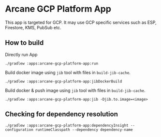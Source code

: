 # Arcane GCP Platform App

This app is targeted for GCP.
It may use GCP specific services such as ESP, Firestore, KMS, PubSub etc.

## How to build

Directly run App

    ./gradlew :apps:arcane-gcp-platform-app:run

Build docker image using `jib` tool with files in `build-jib-cache`.

    ./gradlew :apps:arcane-gcp-platform-app:jibDockerBuild

Build docker & push image using `jib` tool with files in `build-jib-cache`.

    ./gradlew :apps:arcane-gcp-platform-app:jib -Djib.to.image=<image>

## Checking for dependency resolution

    ./gradlew :apps:arcane-gcp-platform-app:dependencyInsight --configuration runtimeClasspath --dependency dependency-name